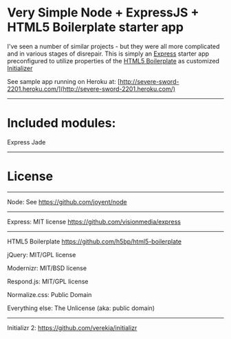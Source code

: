 # Very Simple Node + ExpressJS + HTML5 Boilerplate starter app 

I've seen a number of similar projects - but they were all more complicated and in various stages of disrepair.
This is simply an [Express](http://expressjs.com/) starter app preconfigured to utilize properties of the [HTML5 Boilerplate](http://html5boilerplate.com/) as customized [Initializer](http://www.initializr.com/) 

See sample app running on Heroku at: [http://severe-sword-2201.heroku.com/](http://severe-sword-2201.heroku.com/)

-------
# Included modules:

Express
Jade

-------
# License

-------

Node: See https://github.com/joyent/node

-------

Express: MIT license https://github.com/visionmedia/express

-------

HTML5 Boilerplate https://github.com/h5bp/html5-boilerplate

jQuery: MIT/GPL license

Modernizr: MIT/BSD license

Respond.js: MIT/GPL license

Normalize.css: Public Domain

Everything else: The Unlicense (aka: public domain)

-------

Initializr 2: https://github.com/verekia/initializr
